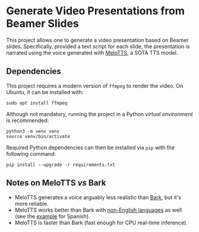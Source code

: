 Generate Video Presentations from Beamer Slides
===================
This project allows one to generate a video presentation based on Beamer slides. Specifically, provided a text script for each slide, the presentation is narrated using the voice generated with [MeloTTS](https://github.com/myshell-ai/MeloTTS), a SOTA TTS model.


Dependencies
----------

This project requires a modern version of `ffmpeg` to render the video. On Ubuntu, it can be installed with:

    sudo apt install ffmpeg

Although not mandatory, running the project in a Python *virtual environment* is recommended:

    python3 -m venv venv
    source venv/bin/activate

Required Python dependencies can then be installed via `pip` with the following command:

    pip install --upgrade -r requirements.txt


Notes on MeloTTS _vs_ Bark
----------

- MeloTTS generates a voice arguably less realistic than [Bark](https://github.com/filippobistaffa/beamer2ai/tree/bark), but it's more reliable.
- MeloTTS works better than Bark with [non-English languages](https://github.com/myshell-ai/MeloTTS?tab=readme-ov-file#introduction) as well (see the [example](https://github.com/filippobistaffa/beamer2ai/blob/melo/spanish.py) for Spanish).
- MeloTTS is faster than Bark (fast enough for CPU real-time inference).
